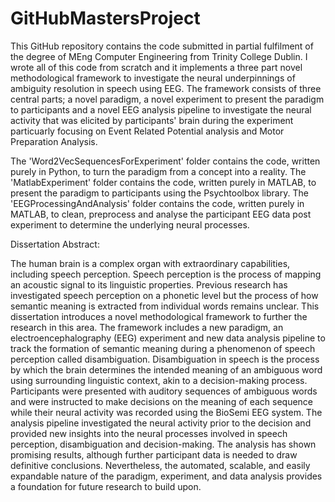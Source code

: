 # GitHubMastersProject
This GitHub repository contains the code submitted in partial fulfilment of the degree of MEng Computer Engineering from Trinity College Dublin. I wrote all of this code from scratch and it implements a three part novel methodological framework to investigate the neural underpinnings of ambiguity resolution in speech using EEG. The framework consists of three central parts; a novel paradigm, a novel experiment to present the paradigm to participants and a novel EEG analysis pipeline to investigate the neural activity that was elicited by participants' brain during the experiment particuarly focusing on Event Related Potential analysis and Motor Preparation Analysis.

The 'Word2VecSequencesForExperiment' folder contains the code, written purely in Python, to turn the paradigm from a concept into a reality.
The 'MatlabExperiment' folder contains the code, written purely in MATLAB, to present the paradigm to participants using the Psychtoolbox library.
The 'EEGProcessingAndAnalysis' folder contains the code, written purely in MATLAB, to clean, preprocess and analyse the participant EEG data post experiment to determine the underlying neural processes.

Dissertation Abstract:

The human brain is a complex organ with extraordinary capabilities, including speech perception. Speech perception is the process of mapping an acoustic signal to its linguistic properties. Previous research has investigated speech perception on a phonetic level but the process of how semantic meaning is extracted from individual words remains unclear. This dissertation introduces a novel methodological framework to further the research in this area. The framework includes a new paradigm, an electroencephalography (EEG) experiment and new data analysis pipeline to track the formation of semantic meaning during a phenomenon of speech perception called disambiguation. Disambiguation in speech is the process by which the brain determines the intended meaning of an ambiguous word using surrounding linguistic context, akin to a decision-making process. Participants were presented with auditory sequences of ambiguous words and were instructed to make decisions on the meaning of each sequence while their neural activity was recorded using the BioSemi EEG system. The analysis pipeline investigated the neural activity prior to the decision and provided new insights into the neural processes involved in speech perception, disambiguation and decision-making. The analysis has shown promising results, although further participant data is needed to draw definitive conclusions. Nevertheless, the automated, scalable, and easily expandable nature of the paradigm, experiment, and data analysis provides a foundation for future research to build upon.

